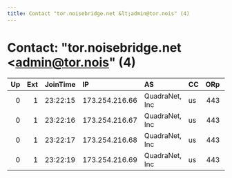 ```yaml
---
title: Contact "tor.noisebridge.net &lt;admin@tor.nois" (4)
---
```


# Contact: "tor.noisebridge.net &lt;admin@tor.nois" (4)

|   Up |   Ext | JoinTime   | IP             | AS             | CC   |   ORp |   Dirp | OS    | Version   | Nickname     |   eFamMembers |
|-----:|------:|:-----------|:---------------|:---------------|:-----|------:|-------:|:------|:----------|:-------------|--------------:|
|    0 |     1 | 23:22:15   | 173.254.216.66 | QuadraNet, Inc | us   |   443 |     80 | Linux | 0.3.0.9   | noiseexit01a |             4 |
|    0 |     1 | 23:22:16   | 173.254.216.67 | QuadraNet, Inc | us   |   443 |     80 | Linux | 0.3.0.9   | noiseexit01b |             4 |
|    0 |     1 | 23:22:17   | 173.254.216.68 | QuadraNet, Inc | us   |   443 |     80 | Linux | 0.3.0.9   | noiseexit01c |             4 |
|    0 |     1 | 23:22:19   | 173.254.216.69 | QuadraNet, Inc | us   |   443 |     80 | Linux | 0.3.0.9   | noiseexit01d |             4 |
